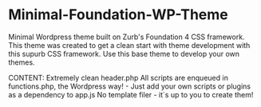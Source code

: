 Minimal-Foundation-WP-Theme
===========================

Minimal Wordpress theme built on Zurb's Foundation 4 CSS framework.
This theme was created to get a clean start with theme development with this supurb CSS framework. Use this
base theme to develop your own themes.

CONTENT:
Extremely clean header.php
All scripts are enqueued in functions.php, the Wordpress way! - Just add your own scripts or plugins 
as a dependency to app.js
No template filer - it´s up to you to create them!
